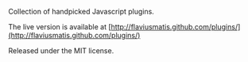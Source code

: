 Collection of handpicked Javascript plugins.

The live version is available at [http://flaviusmatis.github.com/plugins/](http://flaviusmatis.github.com/plugins/)

Released under the MIT license.